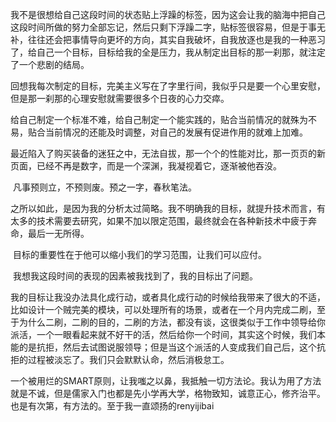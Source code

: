 ​		我不是很想给自己这段时间的状态贴上浮躁的标签，因为这会让我的脑海中把自己这段时间所做的努力全部忘记，然后只剩下浮躁二字，贴标签很容易，但是于事无补，往往还会把事情导向更坏的方向，其实自我破坏，自我放逐也是我的一种恶习了，给自己一个目标，目标给我的全是压力，我从制定出目标的那一刹那，就注定了一个悲剧的结局。

​		回想我每次制定的目标，完美主义写在了字里行间，我似乎只是要一个心里安慰，但是那一刹那的心理安慰就需要很多个日夜的心力交瘁。

​		给自己制定一个标准不难，给自己制定一个能实践的，贴合当前情况的就殊为不易，贴合当前情况的还能及时调整，对自己的发展有促进作用的就难上加难。

​		最近陷入了购买装备的迷狂之中，无法自拔，那一个个的性能对比，那一页页的新页面，已经不再是数字，而是一个深渊，我凝视着它，逐渐被他吞没。

​		凡事预则立，不预则废。预之一字，春秋笔法。

​		之所以如此，是因为我的分析太过简略。我不明确我的目标，就提升技术而言，有太多的技术需要去研究，如果不加以限定范围，最终就会在各种新技术中疲于奔命，最后一无所得。

​		目标的重要性在于他可以缩小我们的学习范围，让我们可以应付。

​		我想我这段时间的表现的因素被我找到了，我的目标出了问题。

​		我的目标让我没办法具化成行动，或者具化成行动的时候给我带来了很大的不适，比如设计一个贼完美的模块，可以处理所有的场景，或者在一个月内完成二刷，至于为什么二刷，二刷的目的，二刷的方法，都没有谈，这很类似于工作中领导给你派活，一个一眼看起来就不好干的活，然后给你一个时间，其实这个时候，我们本能的是抗拒，然后去试图说服领导；但是当这个派活的人变成我们自己后，这个抗拒的过程被淡忘了。我们只会默默认命，然后消极怠工。

​		一个被用烂的SMART原则，让我嗤之以鼻，我抵触一切方法论。我认为用了方法就是不诚，但是儒家入门也都是先小学再大学，格物致知，诚意正心，修齐治平。也是有次第，有方法的。至于我一直颂扬的renyijibai

​		

